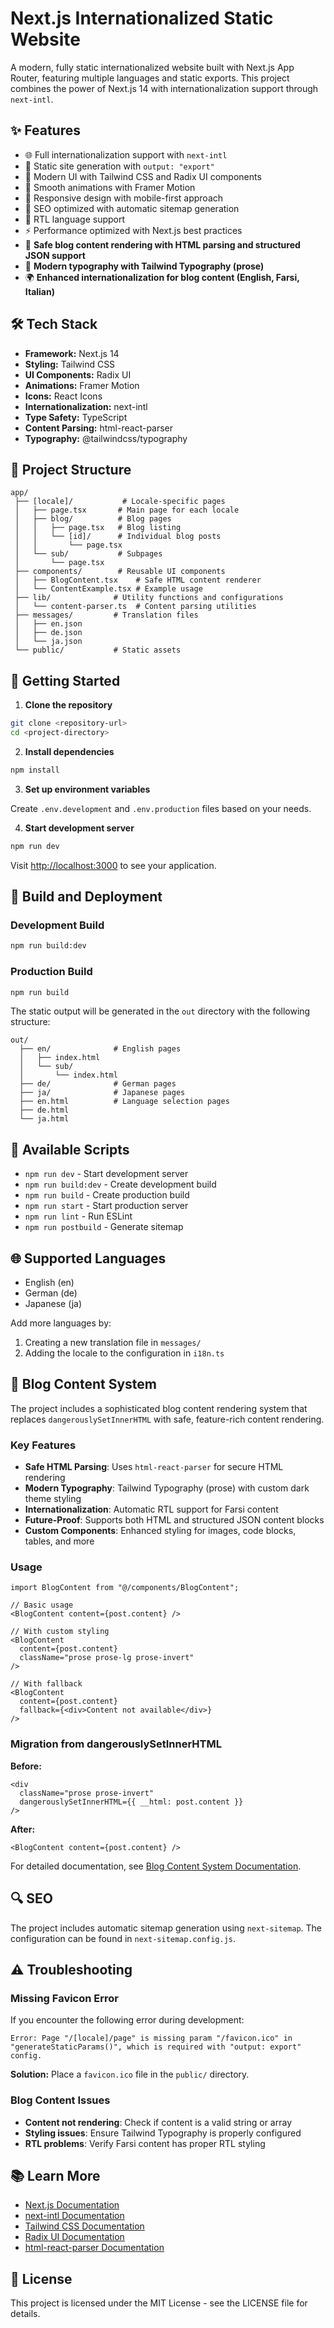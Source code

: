# Next.js Internationalized Static Website

A modern, fully static internationalized website built with Next.js App Router, featuring multiple languages and static exports. This project combines the power of Next.js 14 with internationalization support through `next-intl`.

## ✨ Features

- 🌐 Full internationalization support with `next-intl`
- 📑 Static site generation with `output: "export"`
- 🎨 Modern UI with Tailwind CSS and Radix UI components
- 🔄 Smooth animations with Framer Motion
- 📱 Responsive design with mobile-first approach
- 🎯 SEO optimized with automatic sitemap generation
- 🚀 RTL language support
- ⚡ Performance optimized with Next.js best practices
- 📝 **Safe blog content rendering with HTML parsing and structured JSON support**
- 🎨 **Modern typography with Tailwind Typography (prose)**
- 🌍 **Enhanced internationalization for blog content (English, Farsi, Italian)**

## 🛠️ Tech Stack

- **Framework:** Next.js 14
- **Styling:** Tailwind CSS
- **UI Components:** Radix UI
- **Animations:** Framer Motion
- **Icons:** React Icons
- **Internationalization:** next-intl
- **Type Safety:** TypeScript
- **Content Parsing:** html-react-parser
- **Typography:** @tailwindcss/typography

## 📁 Project Structure

```text
app/
 ├── [locale]/           # Locale-specific pages
 │   ├── page.tsx       # Main page for each locale
 │   ├── blog/          # Blog pages
 │   │   ├── page.tsx   # Blog listing
 │   │   └── [id]/      # Individual blog posts
 │   │       └── page.tsx
 │   └── sub/           # Subpages
 │       └── page.tsx
 ├── components/        # Reusable UI components
 │   ├── BlogContent.tsx    # Safe HTML content renderer
 │   └── ContentExample.tsx # Example usage
 ├── lib/              # Utility functions and configurations
 │   └── content-parser.ts  # Content parsing utilities
 ├── messages/         # Translation files
 │   ├── en.json
 │   ├── de.json
 │   └── ja.json
 └── public/           # Static assets
```

## 🚀 Getting Started

1. **Clone the repository**

```bash
git clone <repository-url>
cd <project-directory>
```

2. **Install dependencies**

```bash
npm install
```

3. **Set up environment variables**

Create `.env.development` and `.env.production` files based on your needs.

4. **Start development server**

```bash
npm run dev
```

Visit [http://localhost:3000](http://localhost:3000) to see your application.

## 🔨 Build and Deployment

### Development Build

```bash
npm run build:dev
```

### Production Build

```bash
npm run build
```

The static output will be generated in the `out` directory with the following structure:

```text
out/
  ├── en/              # English pages
  │   ├── index.html
  │   └── sub/
  │       └── index.html
  ├── de/              # German pages
  ├── ja/              # Japanese pages
  ├── en.html          # Language selection pages
  ├── de.html
  └── ja.html
```

## 📝 Available Scripts

- `npm run dev` - Start development server
- `npm run build:dev` - Create development build
- `npm run build` - Create production build
- `npm run start` - Start production server
- `npm run lint` - Run ESLint
- `npm run postbuild` - Generate sitemap

## 🌐 Supported Languages

- English (en)
- German (de)
- Japanese (ja)

Add more languages by:

1. Creating a new translation file in `messages/`
2. Adding the locale to the configuration in `i18n.ts`

## 📝 Blog Content System

The project includes a sophisticated blog content rendering system that replaces `dangerouslySetInnerHTML` with safe, feature-rich content rendering.

### Key Features

- **Safe HTML Parsing**: Uses `html-react-parser` for secure HTML rendering
- **Modern Typography**: Tailwind Typography (prose) with custom dark theme styling
- **Internationalization**: Automatic RTL support for Farsi content
- **Future-Proof**: Supports both HTML and structured JSON content blocks
- **Custom Components**: Enhanced styling for images, code blocks, tables, and more

### Usage

```tsx
import BlogContent from "@/components/BlogContent";

// Basic usage
<BlogContent content={post.content} />

// With custom styling
<BlogContent
  content={post.content}
  className="prose prose-lg prose-invert"
/>

// With fallback
<BlogContent
  content={post.content}
  fallback={<div>Content not available</div>}
/>
```

### Migration from dangerouslySetInnerHTML

**Before:**

```tsx
<div
  className="prose prose-invert"
  dangerouslySetInnerHTML={{ __html: post.content }}
/>
```

**After:**

```tsx
<BlogContent content={post.content} />
```

For detailed documentation, see [Blog Content System Documentation](docs/BLOG_CONTENT_SYSTEM.md).

## 🔍 SEO

The project includes automatic sitemap generation using `next-sitemap`. The configuration can be found in `next-sitemap.config.js`.

## ⚠️ Troubleshooting

### Missing Favicon Error

If you encounter the following error during development:

```
Error: Page "/[locale]/page" is missing param "/favicon.ico" in "generateStaticParams()", which is required with "output: export" config.
```

**Solution:** Place a `favicon.ico` file in the `public/` directory.

### Blog Content Issues

- **Content not rendering**: Check if content is a valid string or array
- **Styling issues**: Ensure Tailwind Typography is properly configured
- **RTL problems**: Verify Farsi content has proper RTL styling

## 📚 Learn More

- [Next.js Documentation](https://nextjs.org/docs)
- [next-intl Documentation](https://next-intl-docs.vercel.app/)
- [Tailwind CSS Documentation](https://tailwindcss.com/docs)
- [Radix UI Documentation](https://www.radix-ui.com/docs/primitives/overview/introduction)
- [html-react-parser Documentation](https://github.com/remarkablemark/html-react-parser)

## 📄 License

This project is licensed under the MIT License - see the LICENSE file for details.
